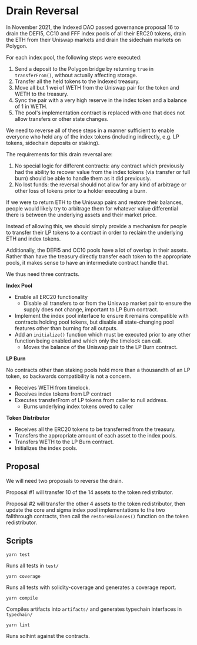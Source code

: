 # Drain Reversal

In November 2021, the Indexed DAO passed governance proposal 16 to drain the DEFI5, CC10 and FFF index pools of all their ERC20 tokens, drain the ETH from their Uniswap markets and drain the sidechain markets on Polygon.

For each index pool, the following steps were executed:
1. Send a deposit to the Polygon bridge by returning `true` in `transferFrom()`, without actually affecting storage.
2. Transfer all the held tokens to the Indexed treasury.
3. Move all but 1 wei of WETH from the Uniswap pair for the token and WETH to the treasury.
4. Sync the pair with a very high reserve in the index token and a balance of 1 in WETH.
5. The pool's implementation contract is replaced with one that does not allow transfers or other state changes.

We need to reverse all of these steps in a manner sufficient to enable everyone who held any of the index tokens (including indirectly, e.g. LP tokens, sidechain deposits or staking).

The requirements for this drain reversal are:
1. No special logic for different contracts: any contract which previously had the ability to recover value from the index tokens (via transfer or full burn) should be able to handle them as it did previously.
2. No lost funds: the reversal should not allow for any kind of arbitrage or other loss of tokens prior to a holder executing a burn.

If we were to return ETH to the Uniswap pairs and restore their balances, people would likely try to arbitrage them for whatever value differential there is between the underlying assets and their market price.

Instead of allowing this, we should simply provide a mechanism for people to transfer their LP tokens to a contract in order to reclaim the underlying ETH and index tokens.

Additionally, the DEFI5 and CC10 pools have a lot of overlap in their assets. Rather than have the treasury directly transfer each token to the appropriate pools, it makes sense to have an intermediate contract handle that.

We thus need three contracts.

**Index Pool**

- Enable all ERC20 functionality
  - Disable all transfers to or from the Uniswap market pair to ensure the supply does not change, important to LP Burn contract.
- Implement the index pool interface to ensure it remains compatible with contracts holding pool tokens, but disable all state-changing pool features other than burning for all outputs.
- Add an `initialize()` function which must be executed prior to any other function being enabled and which only the timelock can call.
  - Moves the balance of the Uniswap pair to the LP Burn contract.

**LP Burn**

No contracts other than staking pools hold more than a thousandth of an LP token, so backwards compatibility is not a concern.

- Receives WETH from timelock.
- Receives index tokens from LP contract
- Executes transferFrom of LP tokens from caller to null address.
  - Burns underlying index tokens owed to caller

**Token Distributor**

- Receives all the ERC20 tokens to be transferred from the treasury.
- Transfers the appropriate amount of each asset to the index pools.
- Transfers WETH to the LP Burn contract.
- Initializes the index pools.

## Proposal

We will need two proposals to reverse the drain.

Proposal #1 will transfer 10 of the 14 assets to the token redistributor.

Proposal #2 will transfer the other 4 assets to the token redistributor, then update the core and sigma index pool implementations to the two fallthrough contracts, then call the `restoreBalances()` function on the token redistributor. 

## Scripts

`yarn test`

Runs all tests in `test/`

`yarn coverage`

Runs all tests with solidity-coverage and generates a coverage report.

`yarn compile`

Compiles artifacts into `artifacts/` and generates typechain interfaces in `typechain/`

`yarn lint`

Runs solhint against the contracts.
